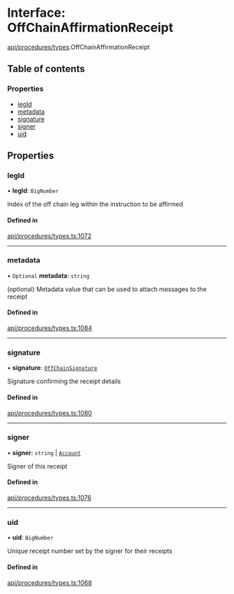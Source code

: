# Interface: OffChainAffirmationReceipt

[api/procedures/types](../wiki/api.procedures.types).OffChainAffirmationReceipt

## Table of contents

### Properties

- [legId](../wiki/api.procedures.types.OffChainAffirmationReceipt#legid)
- [metadata](../wiki/api.procedures.types.OffChainAffirmationReceipt#metadata)
- [signature](../wiki/api.procedures.types.OffChainAffirmationReceipt#signature)
- [signer](../wiki/api.procedures.types.OffChainAffirmationReceipt#signer)
- [uid](../wiki/api.procedures.types.OffChainAffirmationReceipt#uid)

## Properties

### legId

• **legId**: `BigNumber`

Index of the off chain leg within the instruction to be affirmed

#### Defined in

[api/procedures/types.ts:1072](https://github.com/PolymeshAssociation/polymesh-sdk/blob/8a9e72221/src/api/procedures/types.ts#L1072)

___

### metadata

• `Optional` **metadata**: `string`

(optional) Metadata value that can be used to attach messages to the receipt

#### Defined in

[api/procedures/types.ts:1084](https://github.com/PolymeshAssociation/polymesh-sdk/blob/8a9e72221/src/api/procedures/types.ts#L1084)

___

### signature

• **signature**: [`OffChainSignature`](../wiki/api.procedures.types.OffChainSignature)

Signature confirming the receipt details

#### Defined in

[api/procedures/types.ts:1080](https://github.com/PolymeshAssociation/polymesh-sdk/blob/8a9e72221/src/api/procedures/types.ts#L1080)

___

### signer

• **signer**: `string` \| [`Account`](../wiki/api.entities.Account.Account)

Signer of this receipt

#### Defined in

[api/procedures/types.ts:1076](https://github.com/PolymeshAssociation/polymesh-sdk/blob/8a9e72221/src/api/procedures/types.ts#L1076)

___

### uid

• **uid**: `BigNumber`

Unique receipt number set by the signer for their receipts

#### Defined in

[api/procedures/types.ts:1068](https://github.com/PolymeshAssociation/polymesh-sdk/blob/8a9e72221/src/api/procedures/types.ts#L1068)
